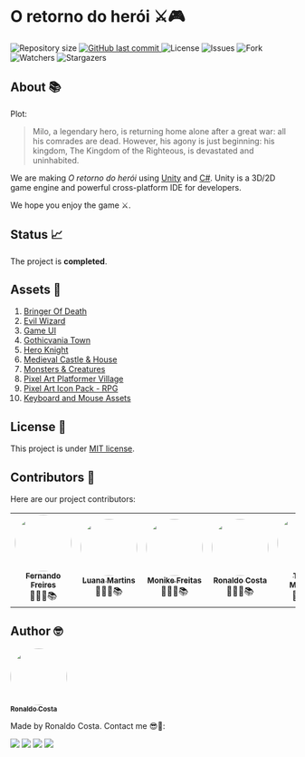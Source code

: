 # O retorno do herói ⚔🎮

<p style="text-align: left;">
    <img alt="Repository size" src="https://img.shields.io/github/repo-size/ronaldocoding/o-retorno-do-heroi">
    <a href="https://github.com/ronaldocoding/o-retorno-do-heroi/commits/main">
        <img alt="GitHub last commit" src="https://img.shields.io/github/last-commit/ronaldocoding/o-retorno-do-heroi">
    </a>
    <img alt="License" src="https://img.shields.io/badge/license-MIT-brightgreen">
    <img alt="Issues" src="https://img.shields.io/github/issues/ronaldocoding/o-retorno-do-heroi">
    <img alt="Fork" src="https://img.shields.io/github/forks/ronaldocoding/o-retorno-do-heroi?style=social">
    <img alt="Watchers" src="https://img.shields.io/github/watchers/ronaldocoding/o-retorno-do-heroi?style=social">
    <img alt="Stargazers" src="https://img.shields.io/github/stars/ronaldocoding/o-retorno-do-heroi?style=social">
</p>

## About 📚
Plot:
> Milo, a legendary hero, is returning home alone after a great war: all his comrades are dead. However, his agony is just beginning: his kingdom, The Kingdom of the Righteous, is devastated and uninhabited.

We are making *O retorno do herói* using [Unity](https://unity.com/) and [C#](https://docs.microsoft.com/en-us/dotnet/csharp/). Unity is a 3D/2D game engine and powerful cross-platform IDE for developers.

We hope you enjoy the game ⚔️.

## Status 📈

The project is **completed**.

## Assets 🎨

1. [Bringer Of Death](https://assetstore.unity.com/packages/2d/characters/bringer-of-death-free-195719)
2. [Evil Wizard](https://assetstore.unity.com/packages/2d/characters/evil-wizard-168007)
3. [Game UI](https://craftpix.net/product/game-ui-pixel-art/)
4. [Gothicvania Town](https://assetstore.unity.com/packages/2d/characters/gothicvania-town-101407)
5. [Hero Knight](https://assetstore.unity.com/packages/2d/characters/hero-knight-2-168019)
6. [Medieval Castle & House](https://assetstore.unity.com/packages/2d/characters/medieval-castle-house-197177)
7. [Monsters & Creatures](https://assetstore.unity.com/packages/2d/characters/monsters-creatures-fantasy-167949)
8. [Pixel Art Platformer Village](https://assetstore.unity.com/packages/2d/environments/pixel-art-platformer-village-props-166114)
9. [Pixel Art Icon Pack - RPG](https://assetstore.unity.com/packages/2d/gui/icons/pixel-art-icon-pack-rpg-158343)
10. [Keyboard and Mouse Assets](https://deadmadman.itch.io/keyboard-and-mouse-assets)

## License 📝 

This project is under [MIT license](https://github.com/monikode/snakat/blob/main/docs/LICENSE).

## Contributors 🤝

Here are our project contributors:

<table>
    <tr>
        <td style="text-align: center;"><a href="https://github.com/fernando-freires"><img style="border-radius: 50%;" src="https://github.com/fernando-freires.png" width="100px;" alt=""/><br /><sub><b>Fernando Freires</b></sub></a><br /><a>👨🏻‍🎓📚</a></td>
        <td style="text-align: center;"><a href="https://github.com/LuanaMartinsDutra"><img style="border-radius: 50%;" src="https://github.com/LuanaMartinsDutra.png" width="100px;" alt=""/><br /><sub><b>Luana Martins</b></sub></a><br /><a>👩🏻‍🎓📚</a></td>
        <td style="text-align: center;"><a href="https://github.com/monikode"><img style="border-radius: 50%;" src="https://github.com/monikode.png" width="100px;" alt=""/><br /><sub><b>Monike Freitas</b></sub></a><br /><a>👩🏻‍🎓📚</a></td>
        <td style="text-align: center;"><a href="https://github.com/ronaldocoding"><img style="border-radius: 50%;" src="https://github.com/ronaldocoding.png" width="100px;" alt=""/><br /><sub><b>Ronaldo Costa</b></sub></a><br /><a>👨🏻‍🎓📚</a></td>
        <td style="text-align: center;"><a href="https://github.com/tmmarquess"><img style="border-radius: 50%;" src="https://github.com/tmmarquess.png" width="100px;" alt=""/><br /><sub><b>Thiago Marques</b></sub></a><br /><a>👨🏻‍🎓📚</a></td>
    </tr>
</table>

## Author 🤓

<a href="https://github.com/ronaldocoding">
 <img style="border-radius: 50%;" src="https://github.com/ronaldocoding.png" width="100px;" alt=""/>
 <br />
 <sub><b>Ronaldo Costa</b></sub>
</a>

Made by Ronaldo Costa. Contact me 😎🖖:

<a href = "mailto:ronaldocosta.developer@gmail.com"><img src="https://img.shields.io/badge/-Gmail-%23333?style=for-the-badge&logo=gmail&logoColor=white" target="_blank"></a>
<a href="https://www.linkedin.com/in/ronaldocoding" target="_blank"><img src="https://img.shields.io/badge/-LinkedIn-%230077B5?style=for-the-badge&logo=linkedin&logoColor=white" target="_blank"></a>
<a href="https://instagram.com/ronaldocoding" target="_blank"><img src="https://img.shields.io/badge/-Instagram-%23E4405F?style=for-the-badge&logo=instagram&logoColor=white" target="_blank"></a>
<a href="https://twitter.com/ronaldocoding" target="_blank"><img src="https://img.shields.io/badge/Twitter-1DA1F2?style=for-the-badge&logo=twitter&logoColor=white" target="_blank"></a>


